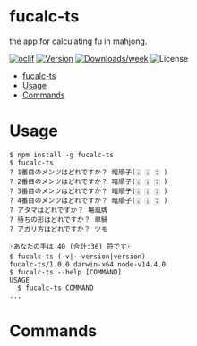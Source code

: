 fucalc-ts
=========

the app for calculating fu in mahjong.

[![oclif](https://img.shields.io/badge/cli-oclif-brightgreen.svg)](https://oclif.io)
[![Version](https://img.shields.io/npm/v/fucalc-ts.svg)](https://npmjs.org/package/fucalc-ts)
[![Downloads/week](https://img.shields.io/npm/dw/fucalc-ts.svg)](https://npmjs.org/package/fucalc-ts)
![License](https://img.shields.io/npm/l/fucalc-ts.svg)

<!-- toc -->
- [fucalc-ts](#fucalc-ts)
- [Usage](#usage)
- [Commands](#commands)
<!-- tocstop -->
# Usage
<!-- usage -->
```sh-session
$ npm install -g fucalc-ts
$ fucalc-ts
? 1番目のメンツはどれですか？ 暗順子(🀈 🀉 🀊 )
? 2番目のメンツはどれですか？ 暗順子(🀈 🀉 🀊 )
? 3番目のメンツはどれですか？ 暗順子(🀈 🀉 🀊 )
? 4番目のメンツはどれですか？ 暗順子(🀈 🀉 🀊 )
? アタマはどれですか？ 場風牌
? 待ちの形はどれですか？ 単騎
? アガリ方はどれですか？ ツモ

🀄️あなたの手は 40 (合計:36) 符です🀄️
$ fucalc-ts (-v|--version|version)
fucalc-ts/1.0.0 darwin-x64 node-v14.4.0
$ fucalc-ts --help [COMMAND]
USAGE
  $ fucalc-ts COMMAND
...
```
<!-- usagestop -->
# Commands
<!-- commands -->

<!-- commandsstop -->
